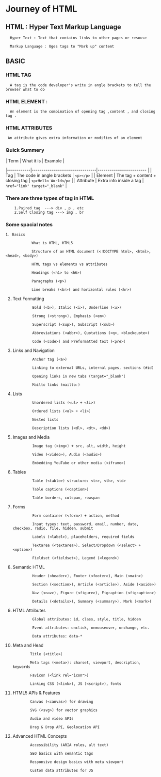 # Journey of HTML

## HTML : Hyper Text Markup Language

      Hyper Text : Text that contains links to other pages or resouse

      Markup Language : Uges tags to "Mark up" content

## BASIC

### HTML TAG

      A tag is the code developer's write in angle brackets to tell the browser what to do

### HTML ELEMENT :

      An element is the combination of opening tag ,content , and closing tag .

### HTML ATTRIBUTES

     An attribute gives extra information or modifies of an element

### Quick Summery
| Term       | What it is                      | Example                       |

|------------|---------------------------------|-------------------------      |
| Tag        | The code in angle brackets      | `<p></p>`                     | 
| Element    | The tag + content + closing tag | `<p>Hello World</p>`          |
| Attribute  | Extra info inside a tag         | `href="link" target="_blank"` |

### There are three types of tag in HTML

        1.Paired tag  ---> div , p , etc
        2.Self Closing tag ---> img , br

### Some spacial notes 
    1. Basics

                What is HTML, HTML5

                Structure of an HTML document (<!DOCTYPE html>, <html>, <head>, <body>)

                HTML tags vs elements vs attributes

                Headings (<h1> to <h6>)

                Paragraphs (<p>)

                Line breaks (<br>) and horizontal rules (<hr>)

2. Text Formatting

                Bold (<b>), Italic (<i>), Underline (<u>)

                Strong (<strong>), Emphasis (<em>)

                Superscript (<sup>), Subscript (<sub>)

                Abbreviations (<abbr>), Quotations (<q>, <blockquote>)

                Code (<code>) and Preformatted text (<pre>)

3. Links and Navigation

                Anchor tag (<a>)

                Linking to external URLs, internal pages, sections (#id)

                Opening links in new tabs (target="_blank")

                Mailto links (mailto:)

4. Lists

                Unordered lists (<ul> + <li>)

                Ordered lists (<ol> + <li>)

                Nested lists

                Description lists (<dl>, <dt>, <dd>)

5. Images and Media

                Image tag (<img>) + src, alt, width, height

                Video (<video>), Audio (<audio>)

                Embedding YouTube or other media (<iframe>)

6. Tables

                Table (<table>) structure: <tr>, <th>, <td>

                Table captions (<caption>)

                Table borders, colspan, rowspan

7. Forms

                Form container (<form>) + action, method

                Input types: text, password, email, number, date, checkbox, radio, file, hidden, submit

                Labels (<label>), placeholders, required fields

                Textarea (<textarea>), Select/Dropdown (<select> + <option>)

                Fieldset (<fieldset>), Legend (<legend>)

8. Semantic HTML

                Header (<header>), Footer (<footer>), Main (<main>)

                Section (<section>), Article (<article>), Aside (<aside>)

                Nav (<nav>), Figure (<figure>), Figcaption (<figcaption>)

                Details (<details>), Summary (<summary>), Mark (<mark>)

9. HTML Attributes

                Global attributes: id, class, style, title, hidden

                Event attributes: onclick, onmouseover, onchange, etc.

                Data attributes: data-*

10. Meta and Head

                Title (<title>)

                Meta tags (<meta>): charset, viewport, description, keywords

                Favicon (<link rel="icon">)

                Linking CSS (<link>), JS (<script>), fonts

11. HTML5 APIs & Features

                Canvas (<canvas>) for drawing

                SVG (<svg>) for vector graphics

                Audio and video APIs

                Drag & Drop API, Geolocation API

12. Advanced HTML Concepts

                Accessibility (ARIA roles, alt text)

                SEO basics with semantic tags

                Responsive design basics with meta viewport

                Custom data attributes for JS

